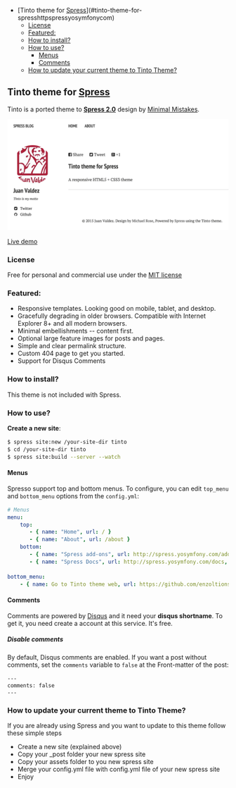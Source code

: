 <!-- START doctoc generated TOC please keep comment here to allow auto update -->
<!-- DON'T EDIT THIS SECTION, INSTEAD RE-RUN doctoc TO UPDATE -->

- [Tinto theme for [Spress](http://spress.yosymfony.com)](#tinto-theme-for-spresshttpspressyosymfonycom)
  - [License](#license)
  - [Featured:](#featured)
  - [How to install?](#how-to-install)
  - [How to use?](#how-to-use)
    - [Menus](#menus)
    - [Comments](#comments)
  - [How to update your current theme to Tinto Theme?](#how-to-update-your-current-theme-to-tinto-theme)

<!-- END doctoc generated TOC please keep comment here to allow auto update -->

## Tinto theme for [Spress](http://spress.yosymfony.com)

Tinto is a ported theme to **[Spress 2.0](http://spress.yosymfony.com)**  design by [Minimal Mistakes](https://github.com/mmistakes/minimal-mistakes).

![Spress Tinto](https://raw.githubusercontent.com/enzolutions/spress-tinto-theme/master/src/content/assets/images/spress_tinto.png)

[Live demo](http://enzolutions.com/)

### License
Free for personal and commercial use under the [MIT license](http://opensource.org/licenses/MIT)

### Featured:

* Responsive templates. Looking good on mobile, tablet, and desktop.
* Gracefully degrading in older browsers. Compatible with Internet Explorer 8+ and all modern browsers.
* Minimal embellishments -- content first.
* Optional large feature images for posts and pages.
* Simple and clear permalink structure.
* Custom 404 page to get you started.
* Support for Disqus Comments

### How to install?

This theme is not included with Spress.

### How to use?

**Create a new site**:

```bash
$ spress site:new /your-site-dir tinto
$ cd /your-site-dir tinto
$ spress site:build --server --watch
```


#### Menus

Spresso support top and bottom menus. To configure, you can edit
`top_menu` and `bottom_menu` options from the `config.yml`:

```yaml
# Menus
menu:
    top:
       - { name: "Home", url: / }
       - { name: "About", url: /about }
    bottom:
       - { name: "Spress add-ons", url: http://spress.yosymfony.com/add-ons , target: '_blank'}
       - { name: "Spress Docs", url: http://spress.yosymfony.com/docs, target: '_blank' }

bottom_menu:
    - { name: Go to Tinto theme web, url: https://github.com/enzoltions/Spress-theme-tinto }

```

#### Comments

Comments are powered by [Disqus](disqus.com) and it need your
**disqus shortname**. To get it, you need create a account at this service.
It's free.

##### Disable comments

By default, Disqus comments are enabled. If you want a post without comments, set
the `comments` variable to `false` at the Front-matter of the post:
```
---
comments: false
---
```
### How to update your current theme to Tinto Theme?

If you are already using Spress and you want to update to this theme follow these simple steps

* Create a new site (explained above)
* Copy your _post folder your new spress site
* Copy your assets folder to you new spress site
* Merge your config.yml file with config.yml file of your new spress site
* Enjoy
